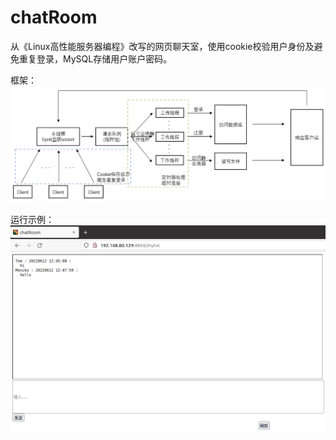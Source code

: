 # chatRoom

从《Linux高性能服务器编程》改写的网页聊天室，使用cookie校验用户身份及避免重复登录，MySQL存储用户账户密码。

框架：
![image](https://github.com/nanjingu/chatRoom/blob/main/frame.PNG)

运行示例：
![image](https://github.com/nanjingu/chatRoom/blob/main/chat.PNG)
